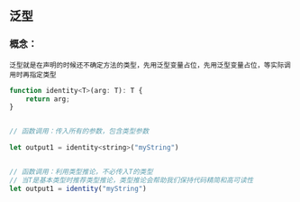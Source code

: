 ## 泛型

### 概念：
	泛型就是在声明的时候还不确定方法的类型，先用泛型变量占位，先用泛型变量占位，等实际调用时再指定类型
```js
function identity<T>(arg: T): T {
    return arg;
}


// 函数调用：传入所有的参数，包含类型参数

let output1 = identity<string>("myString")


// 函数调用：利用类型推论，不必传入T的类型
// 当T是基本类型时推荐类型推论，类型推论会帮助我们保持代码精简和高可读性
let output1 = identity("myString")
```